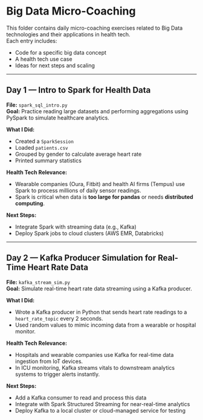 # Big Data Micro-Coaching

This folder contains daily micro-coaching exercises related to Big Data technologies and their applications in health tech.  
Each entry includes:
- Code for a specific big data concept
- A health tech use case
- Ideas for next steps and scaling

---

## Day 1 — Intro to Spark for Health Data
**File:** `spark_sql_intro.py`  
**Goal:** Practice reading large datasets and performing aggregations using PySpark to simulate healthcare analytics.

**What I Did:**
- Created a `SparkSession`
- Loaded `patients.csv`
- Grouped by gender to calculate average heart rate
- Printed summary statistics

**Health Tech Relevance:**
- Wearable companies (Oura, Fitbit) and health AI firms (Tempus) use Spark to process millions of daily sensor readings.
- Spark is critical when data is **too large for pandas** or needs **distributed computing**.

**Next Steps:**
- Integrate Spark with streaming data (e.g., Kafka)
- Deploy Spark jobs to cloud clusters (AWS EMR, Databricks)

---

## Day 2 — Kafka Producer Simulation for Real-Time Heart Rate Data
**File:** `kafka_stream_sim.py`  
**Goal:** Simulate real-time heart rate data streaming using a Kafka producer.

**What I Did:**
- Wrote a Kafka producer in Python that sends heart rate readings to a `heart_rate_topic` every 2 seconds.
- Used random values to mimic incoming data from a wearable or hospital monitor.

**Health Tech Relevance:**
- Hospitals and wearable companies use Kafka for real-time data ingestion from IoT devices.
- In ICU monitoring, Kafka streams vitals to downstream analytics systems to trigger alerts instantly.

**Next Steps:**
- Add a Kafka consumer to read and process this data
- Integrate with Spark Structured Streaming for near-real-time analytics
- Deploy Kafka to a local cluster or cloud-managed service for testing
